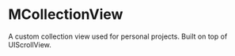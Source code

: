 # MCollectionView

A custom collection view used for personal projects. Built on top of UIScrollView.
